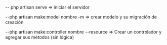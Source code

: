 -- php artisan serve => iniciar el servidor

--php artisan make:model nombre -m => crear modelo y su migración de creación

--php artisan make:controller nombre --resource => Crear un controlador y agregar sus métodos (sin lógica)
